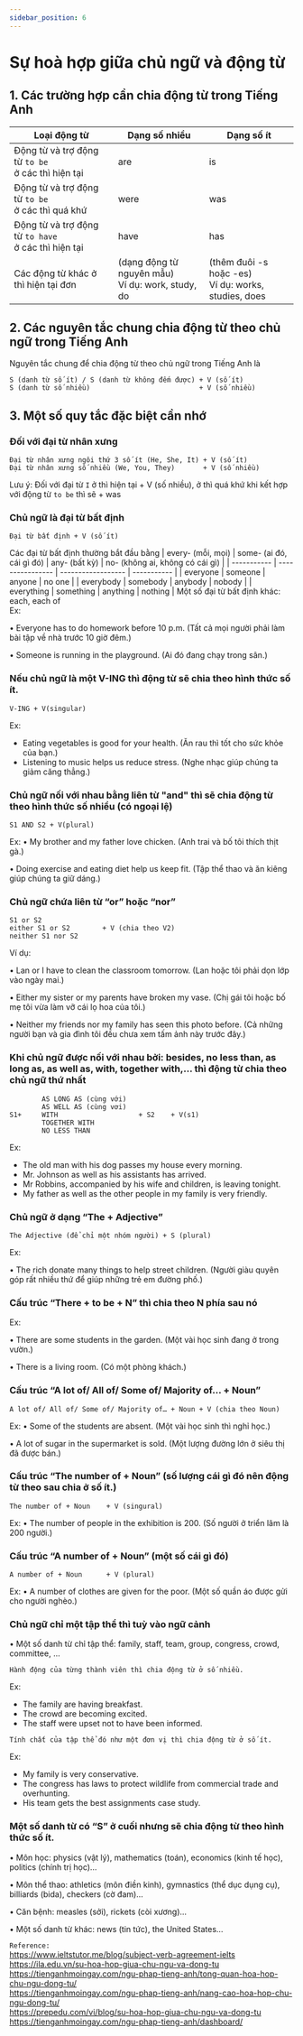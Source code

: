 ```yaml
---
sidebar_position: 6
---
```


# Sự hoà hợp giữa chủ ngữ và động từ 

## 1. Các trường hợp cần chia động từ trong Tiếng Anh

| Loại động từ             | Dạng số nhiều | Dạng số ít                        |
| ---------------------- | ---------------- | ------------------------------ |
| Động từ và trợ động từ `to be` <br /> ở các thì hiện tại	    | are                | is                   |
| Động từ và trợ động từ `to be` <br /> ở các thì quá khứ | were               | was         |
| Động từ và trợ động từ `to have` <br /> ở các thì hiện tại	 | have               | has         |
| Các động từ khác ở thì hiện tại đơn	 | (dạng động từ nguyên mẫu) <br /> Ví dụ: work, study, do | (thêm đuôi -s hoặc -es) <br /> Ví dụ: works, studies, does |

## 2. Các nguyên tắc chung chia động từ theo chủ ngữ trong Tiếng Anh

Nguyên tắc chung để chia động từ theo chủ ngữ trong Tiếng Anh là
```
S (danh từ số ít) / S (danh từ không đếm được) + V (số ít)
S (danh từ số nhiều)                           + V (số nhiều)
```

## 3. Một số quy tắc đặc biệt cần nhớ

### Đối với đại từ nhân xưng
```
Đại từ nhân xưng ngôi thứ 3 số ít (He, She, It) + V (số ít)
Đại từ nhân xưng số nhiều (We, You, They)       + V (số nhiều)
```
Lưu ý:
Đối với đại từ `I` ở thì hiện tại + V (số nhiều), ở thì quá khứ khi kết hợp với động từ `to be` thì sẽ + was

### Chủ ngữ là đại từ bất định
```
Đại từ bất định + V (số ít)
```
Các đại từ bất định thường bắt đầu bằng
| every- (mỗi, mọi)      | some- (ai đó, cái gì đó)           | any- (bất kỳ)               | no- (không ai, không có cái gì)        |
| ----------- | ---------------- | ------------------ | ----------- |
| everyone    | someone          | anyone             | no one      |
| everybody   | somebody         | anybody            | nobody      |
| everything  | something        | anything           | nothing     |
Một số đại từ bất định khác: each, each of    
Ex:

• Everyone has to do homework before 10 p.m. (Tất cả mọi người phải làm bài tập về nhà trước 10 giờ đêm.)

• Someone is running in the playground. (Ai đó đang chạy trong sân.)
### Nếu chủ ngữ là một V-ING thì động từ sẽ chia theo hình thức số ít.
```
V-ING + V(singular)
```
Ex:
- Eating vegetables is good for your health. (Ăn rau thì tốt cho sức khỏe của bạn.)   
- Listening to music helps us reduce stress. (Nghe nhạc giúp chúng ta giảm căng thẳng.)   
### Chủ ngữ nối với nhau bằng liên từ "and" thì sẽ chia động từ theo hình thức số nhiều (có ngoại lệ)
```
S1 AND S2 + V(plural) 
```
Ex: 
• My brother and my father love chicken. (Anh trai và bố tôi thích thịt gà.)

• Doing exercise and eating diet help us keep fit. (Tập thể thao và ăn kiêng giúp chúng ta giữ dáng.)
### Chủ ngữ chứa liên từ “or” hoặc “nor”
```
S1 or S2
either S1 or S2        + V (chia theo V2)
neither S1 nor S2
```

Ví dụ:

• Lan or I have to clean the classroom tomorrow. (Lan hoặc tôi phải dọn lớp vào ngày mai.)

• Either my sister or my parents have broken my vase. (Chị gái tôi hoặc bố mẹ tôi vừa làm vỡ cái lọ hoa của tôi.)

• Neither my friends nor my family has seen this photo before. (Cả những người bạn và gia đình tôi đều chưa xem tấm ảnh này trước đây.)

### Khi chủ ngữ được nối với nhau bởi: besides, no less than, as long as, as well as, with, together with,… thì động từ chia theo chủ ngữ thứ nhất
```
        AS LONG AS (cùng với)    
        AS WELL AS (cùng vơi)
S1+     WITH                    + S2    + V(s1)
        TOGETHER WITH
        NO LESS THAN

```
Ex:
- The old man with his dog passes my house every morning.
- Mr. Johnson as well as his assistants has arrived.
- Mr Robbins, accompanied by his wife and children, is leaving tonight.
- My father as well as the other people in my family is very friendly.
### Chủ ngữ ở dạng “The + Adjective”
```
The Adjective (để chỉ một nhóm người) + S (plural)
```
Ex:

• The rich donate many things to help street children. (Người giàu quyên góp rất nhiều thứ để giúp những trẻ em đường phố.)

### Cấu trúc “There + to be + N” thì chia theo N phía sau nó

Ex:

• There are some students in the garden. (Một vài học sinh đang ở trong vườn.)

• There is a living room. (Có một phòng khách.)

### Cấu trúc “A lot of/ All of/ Some of/ Majority of… + Noun”
```
A lot of/ All of/ Some of/ Majority of… + Noun + V (chia theo Noun)
```
Ex: 
• Some of the students are absent. (Một vài học sinh thì nghỉ học.)

• A lot of sugar in the supermarket is sold. (Một lượng đường lớn ở siêu thị đã được bán.)

### Cấu trúc “The number of + Noun” (số lượng cái gì đó nên động từ theo sau chia ở số ít.)
```
The number of + Noun    + V (singural)
```
Ex: 
• The number of people in the exhibition is 200. (Số người ở triển lãm là 200 người.)

### Cấu trúc “A number of + Noun” (một số cái gì đó)
```
A number of + Noun      + V (plural)
```
Ex:
• A number of clothes are given for the poor. (Một số quần áo được gửi cho người nghèo.)

### Chủ ngữ chỉ một tập thể thì tuỳ vào ngữ cảnh
• Một số danh từ chỉ tập thể: family, staff, team, group, congress, crowd, committee, ...
```
Hành động của từng thành viên thì chia động từ ở số nhiều.
```
Ex:   
- The family are having breakfast.     
- The crowd are becoming excited.     
- The staff were upset not to have been informed.     
```
Tính chất của tập thể đó như một đơn vị thì chia động từ ở số ít.
```
Ex:    
- My family is very conservative.      
- The congress has laws to protect wildlife from commercial trade and overhunting.      
- His team gets the best assignments case study.       

### Một số danh từ có “S” ở cuối nhưng sẽ chia động từ theo hình thức số ít.
• Môn học: physics (vật lý), mathematics (toán), economics (kinh tế học), politics (chính trị học)…

• Môn thể thao: athletics (môn điền kinh), gymnastics (thể dục dụng cụ), billiards (bida), checkers (cờ đam)…

• Căn bệnh: measles (sởi), rickets (còi xương)...

• Một số danh từ khác: news (tin tức), the United States…


`Reference:`   
https://www.ieltstutor.me/blog/subject-verb-agreement-ielts
https://ila.edu.vn/su-hoa-hop-giua-chu-ngu-va-dong-tu
https://tienganhmoingay.com/ngu-phap-tieng-anh/tong-quan-hoa-hop-chu-ngu-dong-tu/    
https://tienganhmoingay.com/ngu-phap-tieng-anh/nang-cao-hoa-hop-chu-ngu-dong-tu/     
https://prepedu.com/vi/blog/su-hoa-hop-giua-chu-ngu-va-dong-tu      
https://tienganhmoingay.com/ngu-phap-tieng-anh/dashboard/    
